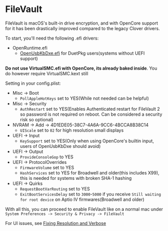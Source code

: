 # FileVault

FileVault is macOS's built-in drive encryption, and with OpenCore support for it has been drastically improved compared to the legacy Clover drivers.

To start, you'll need the following .efi drivers:

* OpenRuntime.efi
  * [OpenUsbKbDxe.efi](https://github.com/acidanthera/OpenCorePkg/releases) for DuetPkg users(systems without UEFI support)

**Do not use VirtualSMC.efi with OpenCore, its already baked inside**. You do however require VirtualSMC.kext still

Setting in your config.plist:

* Misc -> Boot
  * `PollAppleHotKeys` set to YES(While not needed can be helpful)
* Misc -> Security
  * `AuthRestart` set to YES(Enables Authenticated restart for FileVault 2 so password is not required on reboot. Can be considered a security risk so optional)
* NVRAM -> Add -> 4D1EDE05-38C7-4A6A-9CC6-4BCCA8B38C14
  * `UIScale` set to `02` for high resolution small displays
* UEFI -> Input
  * `KeySupport` set to YES(Only when using OpenCore's builtin input, users of OpenUsbKbDxe should avoid)
* UEFI -> Output
  * `ProvideConsoleGop` to YES
* UEFI -> ProtocolOverrides
  * `FirmwareVolume` set to YES
  * `HashServices` set to YES for Broadwell and older(this includes X99), this is needed for systems with broken SHA-1 hashing
* UEFI -> Quirks
  * `RequestBootVarRouting` set to YES
  * `ExitBootServicesDelay` set to `3000`-`5000` if you receive `Still waiting for root device` on Aptio IV firmwares(Broadwell and older)

With all this, you can proceed to enable FileVault like on a normal mac under `System Preferences -> Security & Privacy -> FileVault`

For UI issues, see [Fixing Resolution and Verbose](../../cosmetic/verbose.md)
